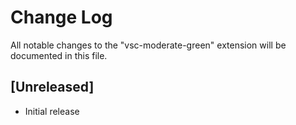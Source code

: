 # Change Log

All notable changes to the "vsc-moderate-green" extension will be documented in this file.

## [Unreleased]

- Initial release
